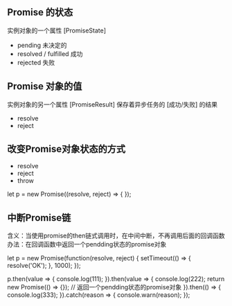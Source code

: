 

## Promise 的状态
实例对象的一个属性 [PromiseState]
* pending 未决定的
* resolved / fulfilled 成功
* rejected 失败

## Promise 对象的值
实例对象的另一个属性 [PromiseResult]
保存着异步任务的 [成功/失败] 的结果
* resolve
* reject

## 改变Promise对象状态的方式
* resolve
* reject
* throw

let p = new Promise((resolve, reject) => {
    <!-- resolve(); -->
    <!-- reject();  -->
    <!-- throw new Error('出错了'); -->
});

## 中断Promise链
含义：当使用promise的then链式调用时，在中间中断，不再调用后面的回调函数
办法：在回调函数中返回一个pendding状态的promise对象

let p = new Promise(function(resolve, reject) {
    setTimeout(() => {
        resolve('OK');
    }, 1000);
});

p.then(value => {
    console.log(111);
}).then(value => {
    console.log(222);
    return new Promise(() => {}); // 返回一个pendding状态的promise对象
}).then(() => {
    console.log(333);
}).catch(reason => {
    console.warn(reason);
});
